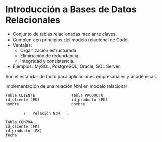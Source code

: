 # Introducción a Bases de Datos Relacionales

- Conjunto de tablas relacionadas mediante claves.
- Cumplen con principios del modelo relacional de Codd.
- Ventajas:
  - Organización estructurada.
  - Eliminación de redundancia.
  - Integridad y consistencia.
- Ejemplos: MySQL, PostgreSQL, Oracle, SQL Server.

Son el estándar de facto para aplicaciones empresariales y académicas.


Implementación de una relación N:M en modelo relacional

```
Tabla CLIENTE                Tabla PRODUCTO
id_cliente (PK)              id_producto (PK)
nombre                       nombre

        ↓   relación N:M   ↓

Tabla COMPRA
id_cliente (FK)
id_producto (FK)
fecha
```
